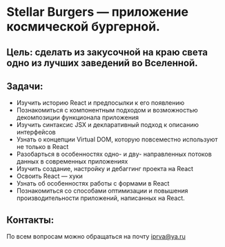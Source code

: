 # Stellar Burgers — приложение космической бургерной. 

## Цель: сделать из закусочной на краю света одно из лучших заведений во Вселенной.

## Задачи: 
- Изучить историю React и предпосылки к его появлению
- Познакомиться с компонентным подходом и возможностью декомпозиции функционала приложения
- Изучить синтаксис JSX и декларативный подход к описанию интерфейсов
- Узнать о концепции Virtual DOM, которую повсеместно используют не только в React
- Разобарться в особенностях одно- и дву- направленных потоков данных в современных приложениях
- Изучить создание, настройку и дебаггинг проекта на React
- Освоить React — хуки
- Узнать об особенностях работы с формами в React
- Познакомиться со способами оптимизации и повышения производительности приложений, написанных на React.

## Контакты: 
По всем вопросам можно обращаться на почту iprva@ya.ru